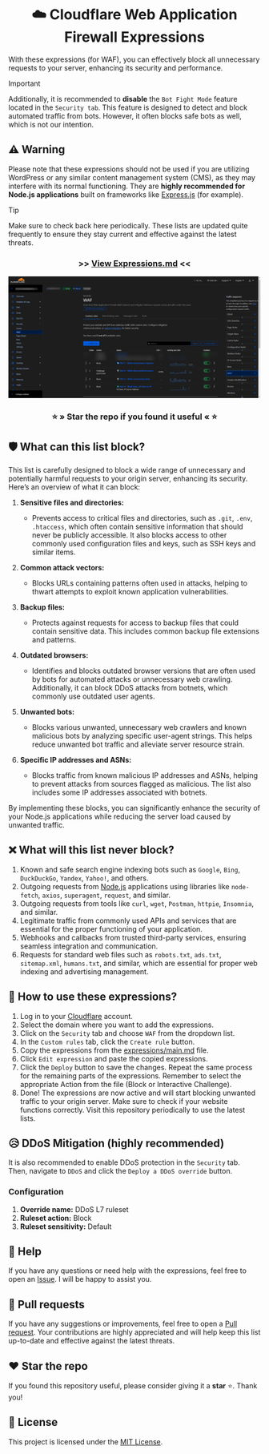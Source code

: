 <div align="center">
    <h1>☁️ Cloudflare Web Application Firewall Expressions</h1>
</div>

With these expressions (for WAF), you can effectively block all unnecessary requests to your server, enhancing its security and performance.

> [!IMPORTANT]  
> Additionally, it is recommended to **disable** the `Bot Fight Mode` feature located in the `Security tab`.
> This feature is designed to detect and block automated traffic from bots. However, it often blocks safe bots as well, which is not our intention.


## ⚠️ Warning
Please note that these expressions should not be used if you are utilizing WordPress or any similar content management system (CMS), as they may interfere with its normal functioning.
They are **highly recommended for Node.js applications** built on frameworks like [Express.js](https://expressjs.com) (for example).

> [!TIP]  
> Make sure to check back here periodically. These lists are updated quite frequently to ensure they stay current and effective against the latest threats.

<div align="center">
   <h3>>> <a href="expressions/main.md">View Expressions.md</a> <<</h3>
   <img src="assets/images/brave_7V0Mb1E81rC0.png" alt="Cloudflare Web Application Firewall (WAF)"> 
   <h3>⭐ » Star the repo if you found it useful « ⭐</h3>
</div>


## 🛡️ What can this list block?
This list is carefully designed to block a wide range of unnecessary and potentially harmful requests to your origin server, enhancing its security. Here’s an overview of what it can block:

1. **Sensitive files and directories:**
   - Prevents access to critical files and directories, such as `.git`, `.env`, `.htaccess`, which often contain sensitive information that should never be publicly accessible. It also blocks access to other commonly used configuration files and keys, such as SSH keys and similar items.

2. **Common attack vectors:**
   - Blocks URLs containing patterns often used in attacks, helping to thwart attempts to exploit known application vulnerabilities.

3. **Backup files:**
   - Protects against requests for access to backup files that could contain sensitive data. This includes common backup file extensions and patterns.

4. **Outdated browsers:**
   - Identifies and blocks outdated browser versions that are often used by bots for automated attacks or unnecessary web crawling. Additionally, it can block DDoS attacks from botnets, which commonly use outdated user agents.

5. **Unwanted bots:**
   - Blocks various unwanted, unnecessary web crawlers and known malicious bots by analyzing specific user-agent strings. This helps reduce unwanted bot traffic and alleviate server resource strain.

6. **Specific IP addresses and ASNs:**
   - Blocks traffic from known malicious IP addresses and ASNs, helping to prevent attacks from sources flagged as malicious. The list also includes some IP addresses associated with botnets.

By implementing these blocks, you can significantly enhance the security of your Node.js applications while reducing the server load caused by unwanted traffic.


## ❌ What will this list never block?
1. Known and safe search engine indexing bots such as `Google`, `Bing`, `DuckDuckGo`, `Yandex`, `Yahoo!`, and others.
2. Outgoing requests from [Node.js](https://nodejs.org) applications using libraries like `node-fetch`, `axios`, `superagent`, `request`, and similar.
3. Outgoing requests from tools like `curl`, `wget`, `Postman`, `httpie`, `Insomnia`, and similar.
4. Legitimate traffic from commonly used APIs and services that are essential for the proper functioning of your application.
5. Webhooks and callbacks from trusted third-party services, ensuring seamless integration and communication.
6. Requests for standard web files such as `robots.txt`, `ads.txt`, `sitemap.xml`, `humans.txt`, and similar, which are essential for proper web indexing and advertising management.


## 📝 How to use these expressions?
1. Log in to your [Cloudflare](https://dash.cloudflare.com) account.
2. Select the domain where you want to add the expressions.
3. Click on the `Security` tab and choose `WAF` from the dropdown list.
4. In the `Custom rules` tab, click the `Create rule` button.
5. Copy the expressions from the [expressions/main.md](expressions/main.md) file.
6. Click `Edit expression` and paste the copied expressions.
7. Click the `Deploy` button to save the changes. Repeat the same process for the remaining parts of the expressions. Remember to select the appropriate Action from the file (Block or Interactive Challenge).
8. Done! The expressions are now active and will start blocking unwanted traffic to your origin server. Make sure to check if your website functions correctly. Visit this repository periodically to use the latest lists.


## 😥 DDoS Mitigation (highly recommended)
It is also recommended to enable DDoS protection in the `Security` tab. Then, navigate to `DDoS` and click the `Deploy a DDoS override` button.

### Configuration
1. **Override name:** DDoS L7 ruleset
2. **Ruleset action:** Block
3. **Ruleset sensitivity:** Default


## 🤔 Help
If you have any questions or need help with the expressions, feel free to open an [Issue](https://github.com/sefinek24/Cloudflare-WAF-Expressions/issues). I will be happy to assist you.


## 🤝 Pull requests
If you have any suggestions or improvements, feel free to open a [Pull request](https://github.com/sefinek24/Cloudflare-WAF-Expressions/pulls). Your contributions are highly appreciated and will help keep this list up-to-date and effective against the latest threats.


## ❤️ Star the repo
If you found this repository useful, please consider giving it a **star** ⭐. Thank you!


## 🔖 License
This project is licensed under the [MIT License](LICENSE).


[//]: # (<h3>>> <a href="expressions/php">View Expressions.md &#40;servers with PHP installed&#41;</a> <<</h3>)
